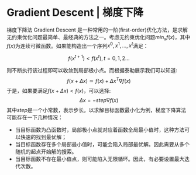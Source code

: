 # Gradient Descent | 梯度下降

梯度下降法 Gradient Descent 是一种常用的一阶(first-order)优化方法，是求解无约束优化问题最简单、最经典的方法之一。考虑无约束优化问题$min_xf(x)$，其中$f(x)$为连续可微函数。如果能构造出一个序列$x^0,x^1,...,x^t$满足：

$$
f(x^{t+1}) < f(x^t),t=0,1,2...
$$

则不断执行该过程即可以收敛到局部极小点。而根据泰勒展示我们可以知道:
$$
f(x+\Delta x) \simeq f(x) + \Delta x^T \nabla f(x)
$$
于是，如果要满足$f(x+\Delta x) < f(x)$，可以选择:
$$
\Delta x = -{step} \nabla f(x)
$$
其中$step$是一个小常数，表示步长。以求解目标函数最小化为例，梯度下降算法可能存在一下几种情况：

* 当目标函数为凸函数时，局部极小点就对应着函数全局最小值时，这种方法可以快速的找到最优解；
* 当目标函数存在多个局部最小值时，可能会陷入局部最优解。因此需要从多个随机的起点开始解的搜索。
* 当目标函数不存在最小值点，则可能陷入无限循环。因此，有必要设置最大迭代次数。
